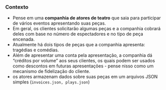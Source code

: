 ### Contexto

-  Pense em uma **companhia de atores de teatro** que saia para participar de vários eventos apresentando suas peças.
-  Em geral, os clientes solicitarão algumas peças e a companhia cobrará deles com base no número de espectadores e no tipo de peça encenada.
-  Atualmente há dois tipos de peças que a companhia apresenta: tragédias e comédias.
-  Além de apresentar uma conta pela apresentação, a companhia dá “créditos por volume” aos seus clientes, os quais podem ser usados como descontos em futuras apresentações - pense nisso como um mecanismo de fidelização do cliente.
-  os atores armazenam dados sobre suas peças em um arquivos JSON simples (`invoices.json, plays.json`)
